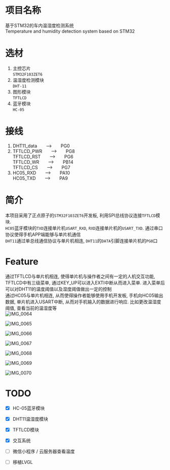 # 项目名称
基于STM32的车内温湿度检测系统<br>
Temperature and humidity detection system based on STM32

# 选材
1. 主控芯片<br>`STM32F103ZET6`
2. 温湿度检测模块<br>`DHT-11`
3. 图形模块<br>`TFTLCD`
4. 蓝牙模块<br>`HC-05`

# 接线
1. DHT11_data&emsp;&emsp;-->&emsp;&emsp;PG0<br>
2. TFTLCD_PWR&emsp;&emsp;-->&emsp;&emsp;PG8<br>TFTLCD_RST&emsp;&emsp;-->&emsp;&emsp;PG6<br>TFTLCD_WR&emsp;&emsp;-->&emsp;&emsp;PB14<br>TFTLCD_CS&emsp;&emsp;-->&emsp;&emsp;PG7<br>
3. HC05_RXD&emsp;&emsp;-->&emsp;&emsp;PA10<br>HC05_TXD&emsp;&emsp;-->&emsp;&emsp;PA9

# 简介
本项目采用了正点原子的`STM32F103ZET6`开发板, 利用SPI总线协议连接`TFTLCD`模块.<br>
`HC05`蓝牙模块的`TXD`连接单片机`USART_RXD`, `RXD`连接单片机的`USART_TXD`. 通过串口协议使得手机APP端能够与单片机通信<br>
`DHT11`通过单总线通信协议与单片机相连, `DHT11`的`DATA`引脚连接单片机的`PG0`口<br>

# Feature
通过TFTLCD与单片机相连, 使得单片机与操作者之间有一定的人机交互功能, TFTLCD中有三级菜单, 通过KEY_UP可以进入EXTI中断从而进入菜单. 进入菜单后可以对DHT11的温度阈值以及湿度阈值做出一定的控制<br>
通过HC05与单片机相连, 从而使得操作者能够使用手机开发板, 手机向HC05输出数据, 单片机进入USART中断, 从而对手机输入的数据进行响应. 比如更改温湿度阈值, 查看当前的温湿度等<br>
![IMG_0064](DOC/README/IMG_0064-16483976413331.jpg)

![IMG_0065](DOC/README/IMG_0065-16483976413342.jpg)

![IMG_0066](DOC/README/IMG_0066-16483976413343.jpg)

![IMG_0067](DOC/README/IMG_0067-16483976413344.jpg)

![IMG_0068](DOC/README/IMG_0068-16483976413355.jpg)

![IMG_0069](DOC/README/IMG_0069-16483976413356.jpg)

![IMG_0070](DOC/README/IMG_0070-16483976413357.jpg)


# TODO
- [x] HC-05蓝牙模块
- [x] DHT11温湿度模块
- [x] TFTLCD模块
- [x] 交互系统
- [ ] 微信小程序 / 云服务器查看温度
- [ ] 移植LVGL

